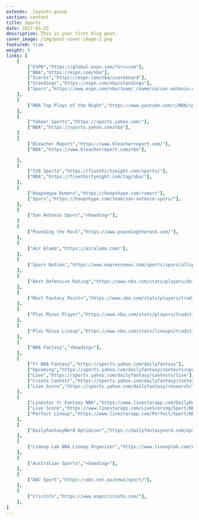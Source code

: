 ```yaml
---
extends: _layouts.group
section: content
title: Sports
date: 2017-03-23
description: This is your first blog post.
cover_image: /img/post-cover-image-2.png
featured: true
weight: 5
links: [
    [
        ["ESPN","https://global.espn.com/?src=com"],
        ["NBA","https://espn.com/nba"],
        ["Scores","https://espn.com/nba/scoreboard"],
        ["Standings","https://espn.com/nba/standings"],
        ["Spurs","https://www.espn.com/nba/team/_/name/sa/san-antonio-spurs"],
    ],
    [
        ["NBA Top Plays of the Night","https://www.youtube.com/c/NBA/search?query=NBA+Top+10+Plays+Of+The+Night"],
    ],
    [
        ["Yahoo! Sports","https://sports.yahoo.com/"],
        ["NBA","https://sports.yahoo.com/nba"],
    ]
    [
        ["Bleacher Report","https://www.bleacherreport.com/"],
        ["NBA","https://www.bleacherreport.com/nba"],

    ],
    [
        ["538 Sports","https://fivethirtyeight.com/sports/"],
        ["NBA","https://fivethirtyeight.com/tag/nba/"],
    ],
    [
        ["HoopsHype Rumors","https://hoopshype.com/rumors"],
        ["Spurs","https://hoopshype.com/team/san-antonio-spurs/"],
    ],
    [
        ["San Antonio Spurs","<heading>"],
    ]
    [
        ["Pounding the Rock","https://www.poundingtherock.com/"],
    ],
    [
        ["Air Alamo","https://airalamo.com/"],
    ],
    [
        ["Spurs Nation","https://www.expressnews.com/sports/spurs/allspursnation/"],
    ],
    [
        ["Best Defensive Rating","https://www.nba.com/stats/players/defense/?sort=DEF_RATING&dir=-1&Season=2022-23&SeasonType=Regular%20Season&Outcome=W&TeamID=1610612759&CF=MIN*GE*15"],
    ],
    [
        ["Most Fantasy Points","https://www.nba.com/stats/players/traditional/?sort=NBA_FANTASY_PTS&dir=-1&Season=2022-23&SeasonType=Regular%20Season&TeamID=1610612759&CF=MIN*GE*15"],
    ],
    [
        ["Plus Minus Player","https://www.nba.com/stats/players/traditional/?sort=PLUS_MINUS&dir=-1&Season=2022-23&SeasonType=Regular%20Season&TeamID=1610612759&CF=MIN*GE*15"]
    ],
    [
        ["Plus Minus Lineup","https://www.nba.com/stats/lineups/traditional/?sort=PLUS_MINUS&dir=1&Season=2022-23&SeasonType=Regular%20Season&PerMode=Totals&TeamID=1610612759"]
    ],
    [
        ["NBA Fantasy","<heading>"],
    ],
    [
        ["Y! NBA Fantasy","https://sports.yahoo.com/dailyfantasy"],
        ["Upcoming","https://sports.yahoo.com/dailyfantasy/contests/upcoming"],
        ["Live","https://sports.yahoo.com/dailyfantasy/contests/live"],
        ["Create Contest","https://sports.yahoo.com/dailyfantasy/contest/create"],
        ["Live Score","https://sports.yahoo.com/dailyfantasy/research/live"],
    ],
    [
        ["Linestar Y! Fantasy NBA","https://www.linestarapp.com/DailyDashboard/Sport/NBA/Site/Yahoo"],
        ["Live Score","https://www.linestarapp.com/LiveScoring/Sport/NBA/Site/Yahoo"],
        ["Perfect Lineup","https://www.linestarapp.com/Perfect/Sport/NBA/Site/Yahoo"],
    ],
    [
        ["DailyFantasyNerd Optimizer","https://dailyfantasynerd.com/optimizer/yahoo/nba"],
    ],
    [
        ["Lineup Lab NBA Lineup Organizer","https://www.lineuplab.com/nba-lineup-optimizer"],
    ],
    [
        ["Australian Sports","<heading>"],
    ],
    [
        ["ABC Sport","https://abc.net.au/news/sport/"],
    ],
    [
        ["Cricinfo","https://www.espncricinfo.com/"],
    ],
]
---
```

